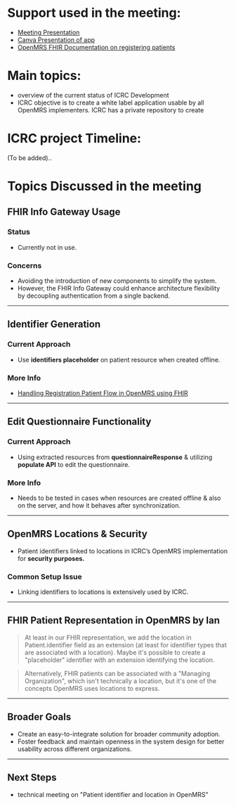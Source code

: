 # Support used in the meeting:
- [Meeting Presentation](https://docs.google.com/presentation/d/1ZdXugdDnpGZSt1r-4fQZwLXax6Zq2HFJ0wLRsapuba8/edit?usp=sharing)
- [Canva Presentation of app](https://www.canva.com/design/DAGKaf4ihqg/2gaJ1x7vbZoaCPfCM4v7-g/edit?utm_content=DAGKaf4ihqg&utm_campaign=designshare&utm_medium=link2&utm_source=sharebutton)
- [OpenMRS FHIR Documentation on registering patients](https://openmrs.atlassian.net/wiki/spaces/docs/pages/228294725/Handling+Registration+Patient+Flow+in+OpenMRS+using+FHIR)

# Main topics:
- overview of the current status of ICRC Development
- ICRC objective is to create a white label application usable by all OpenMRS implementers. ICRC has a private repository to create

# ICRC project Timeline:
(To be added)..

# Topics Discussed in the meeting

## FHIR Info Gateway Usage

### Status
- Currently not in use.

### Concerns
- Avoiding the introduction of new components to simplify the system.
- However, the FHIR Info Gateway could enhance architecture flexibility by decoupling authentication from a single backend.

---

## Identifier Generation

### Current Approach
- Use **identifiers placeholder** on patient resource when created offline.

### More Info
- [Handling Registration Patient Flow in OpenMRS using FHIR](https://openmrs.atlassian.net/wiki/spaces/docs/pages/228294725/Handling+Registration+Patient+Flow+in+OpenMRS+using+FHIR)

---

## Edit Questionnaire Functionality

### Current Approach
- Using extracted resources from **questionnaireResponse** & utilizing **populate API** to edit the questionnaire.

### More Info
- Needs to be tested in cases when resources are created offline & also on the server, and how it behaves after synchronization.

---

## OpenMRS Locations & Security

- Patient identifiers linked to locations in ICRC’s OpenMRS implementation for **security purposes.**

### Common Setup Issue
- Linking identifiers to locations is extensively used by ICRC.

---

## FHIR Patient Representation in OpenMRS by Ian

> At least in our FHIR representation, we add the location in Patient.identifier field as an extension (at least for identifier types that are associated with a location). Maybe it's possible to create a "placeholder" identifier with an extension identifying the location.
 
> Alternatively, FHIR patients can be associated with a "Managing Organization", which isn't technically a location, but it's one of the concepts OpenMRS uses locations to express.

---

## Broader Goals
- Create an easy-to-integrate solution for broader community adoption.
- Foster feedback and maintain openness in the system design for better usability across different organizations.

---

## Next Steps
- technical meeting on "Patient identifier and location in OpenMRS"

